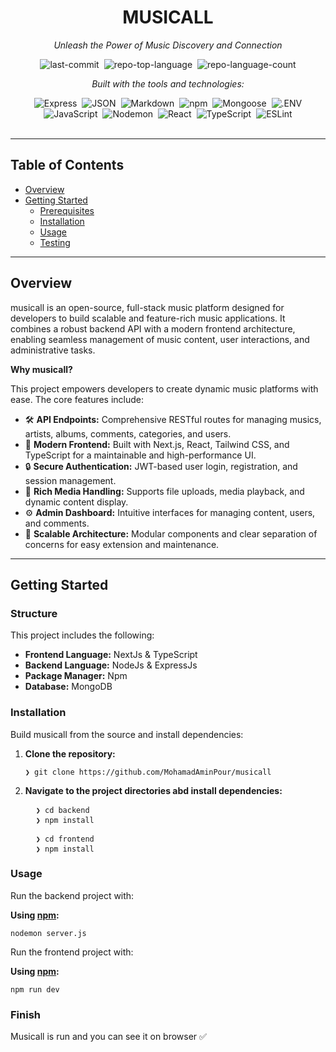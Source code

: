 <div data-state="active" data-orientation="horizontal" role="tabpanel" aria-labelledby="radix-:r10:-trigger-preview" id="radix-:r10:-content-preview" tabindex="0" class="mt-2 ring-offset-background focus-visible:outline-none focus-visible:ring-2 focus-visible:ring-ring focus-visible:ring-offset-2" style=""><div class="border border-border rounded-lg bg-background p-6 shadow-sm"><div class="prose prose-sm md:prose-base lg:prose-lg max-w-none prose-headings:font-bold prose-a:text-blue-600" style="user-select: none;"><div id="top" class="">

<div align="center" class="text-center">
<h1>MUSICALL</h1>
<p><em>Unleash the Power of Music Discovery and Connection</em></p>

<img alt="last-commit" src="https://img.shields.io/github/last-commit/MohamadAminPour/musicall?style=flat&amp;logo=git&amp;logoColor=white&amp;color=0080ff" class="inline-block mx-1" style="margin: 0px 2px;">
<img alt="repo-top-language" src="https://img.shields.io/github/languages/top/MohamadAminPour/musicall?style=flat&amp;color=0080ff" class="inline-block mx-1" style="margin: 0px 2px;">
<img alt="repo-language-count" src="https://img.shields.io/github/languages/count/MohamadAminPour/musicall?style=flat&amp;color=0080ff" class="inline-block mx-1" style="margin: 0px 2px;">
<p><em>Built with the tools and technologies:</em></p>
<img alt="Express" src="https://img.shields.io/badge/Express-000000.svg?style=flat&amp;logo=Express&amp;logoColor=white" class="inline-block mx-1" style="margin: 0px 2px;">
<img alt="JSON" src="https://img.shields.io/badge/JSON-000000.svg?style=flat&amp;logo=JSON&amp;logoColor=white" class="inline-block mx-1" style="margin: 0px 2px;">
<img alt="Markdown" src="https://img.shields.io/badge/Markdown-000000.svg?style=flat&amp;logo=Markdown&amp;logoColor=white" class="inline-block mx-1" style="margin: 0px 2px;">
<img alt="npm" src="https://img.shields.io/badge/npm-CB3837.svg?style=flat&amp;logo=npm&amp;logoColor=white" class="inline-block mx-1" style="margin: 0px 2px;">
<img alt="Mongoose" src="https://img.shields.io/badge/Mongoose-F04D35.svg?style=flat&amp;logo=Mongoose&amp;logoColor=white" class="inline-block mx-1" style="margin: 0px 2px;">
<img alt=".ENV" src="https://img.shields.io/badge/.ENV-ECD53F.svg?style=flat&amp;logo=dotenv&amp;logoColor=black" class="inline-block mx-1" style="margin: 0px 2px;">
<br>
<img alt="JavaScript" src="https://img.shields.io/badge/JavaScript-F7DF1E.svg?style=flat&amp;logo=JavaScript&amp;logoColor=black" class="inline-block mx-1" style="margin: 0px 2px;">
<img alt="Nodemon" src="https://img.shields.io/badge/Nodemon-76D04B.svg?style=flat&amp;logo=Nodemon&amp;logoColor=white" class="inline-block mx-1" style="margin: 0px 2px;">
<img alt="React" src="https://img.shields.io/badge/React-61DAFB.svg?style=flat&amp;logo=React&amp;logoColor=black" class="inline-block mx-1" style="margin: 0px 2px;">
<img alt="TypeScript" src="https://img.shields.io/badge/TypeScript-3178C6.svg?style=flat&amp;logo=TypeScript&amp;logoColor=white" class="inline-block mx-1" style="margin: 0px 2px;">
<img alt="ESLint" src="https://img.shields.io/badge/ESLint-4B32C3.svg?style=flat&amp;logo=ESLint&amp;logoColor=white" class="inline-block mx-1" style="margin: 0px 2px;">
</div>
<br>
<hr>
<h2>Table of Contents</h2>
<ul class="list-disc pl-4 my-0">
<li class="my-0"><a href="#overview">Overview</a></li>
<li class="my-0"><a href="#getting-started">Getting Started</a>
<ul class="list-disc pl-4 my-0">
<li class="my-0"><a href="#prerequisites">Prerequisites</a></li>
<li class="my-0"><a href="#installation">Installation</a></li>
<li class="my-0"><a href="#usage">Usage</a></li>
<li class="my-0"><a href="#testing">Testing</a></li>
</ul>
</li>
</ul>
<hr>
<h2>Overview</h2>
<p>musicall is an open-source, full-stack music platform designed for developers to build scalable and feature-rich music applications. It combines a robust backend API with a modern frontend architecture, enabling seamless management of music content, user interactions, and administrative tasks.</p>
<p><strong>Why musicall?</strong></p>
<p>This project empowers developers to create dynamic music platforms with ease. The core features include:</p>
<ul class="list-disc pl-4 my-0">
<li class="my-0">🛠️ <strong>API Endpoints:</strong> Comprehensive RESTful routes for managing musics, artists, albums, comments, categories, and users.</li>
<li class="my-0">🎨 <strong>Modern Frontend:</strong> Built with Next.js, React, Tailwind CSS, and TypeScript for a maintainable and high-performance UI.</li>
<li class="my-0">🔒 <strong>Secure Authentication:</strong> JWT-based user login, registration, and session management.</li>
<li class="my-0">🎵 <strong>Rich Media Handling:</strong> Supports file uploads, media playback, and dynamic content display.</li>
<li class="my-0">⚙️ <strong>Admin Dashboard:</strong> Intuitive interfaces for managing content, users, and comments.</li>
<li class="my-0">🚀 <strong>Scalable Architecture:</strong> Modular components and clear separation of concerns for easy extension and maintenance.</li>
</ul>
<hr>
<h2>Getting Started</h2>
<h3>Structure</h3>
<p>This project includes the following:</p>
<ul class="list-disc pl-4 my-0">
<li class="my-0"><strong>Frontend Language:</strong> NextJs & TypeScript</li>
<li class="my-0"><strong>Backend Language:</strong> NodeJs & ExpressJs</li>
<li class="my-0"><strong>Package Manager:</strong> Npm</li>
<li class="my-0"><strong>Database:</strong> MongoDB</li>
</ul>
<h3>Installation</h3>
<p>Build musicall from the source and install dependencies:</p>
<ol>
<li class="my-0">
<p><strong>Clone the repository:</strong></p>
<pre><code class="language-sh">❯ git clone https://github.com/MohamadAminPour/musicall
</code></pre>
</li>
<li class="my-0">
<p><strong>Navigate to the project directories abd install dependencies:</strong></p>
<pre>
  <code class="language-sh">❯ cd backend</code>
  <code class="language-sh">❯ npm install</code>
</pre>
<pre>
  <code class="language-sh">❯ cd frontend</code>
  <code class="language-sh">❯ npm install</code>
</pre>
</li>
</ol>
<h3>Usage</h3>
<p>Run the backend project with:</p>
<p><strong>Using <a href="https://www.npmjs.com/">npm</a>:</strong></p>
<pre><code class="language-sh">nodemon server.js
</code></pre>
<p>Run the frontend project with:</p>
<p><strong>Using <a href="https://www.npmjs.com/">npm</a>:</strong></p>
<pre><code class="language-sh">npm run dev
</code></pre>
<h3>Finish</h3>
<p>Musicall is run and you can see it on browser ✅</p>
</div></div></div></div>
